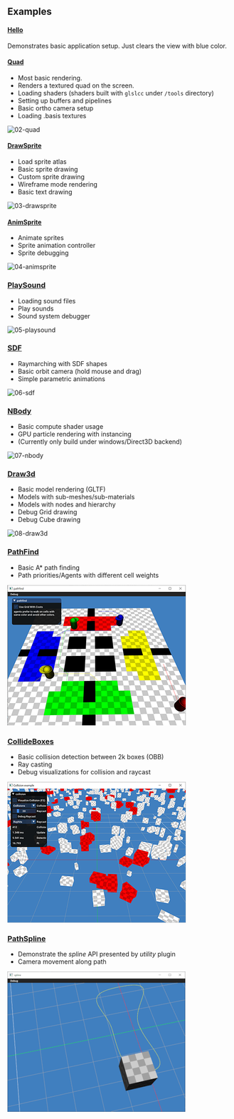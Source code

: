 ## Examples

#### [Hello](01-hello/hello.c)
Demonstrates basic application setup. Just clears the view with blue color.

#### [Quad](02-quad/quad.c)
- Most basic rendering. 
- Renders a textured quad on the screen.
- Loading shaders (shaders built with `glslcc` under `/tools` directory)
- Setting up buffers and pipelines
- Basic ortho camera setup
- Loading .basis textures
  
![02-quad](screenshots/02-quad.png)

#### [DrawSprite](03-drawsprite/drawsprite.c)
- Load sprite atlas
- Basic sprite drawing
- Custom sprite drawing
- Wireframe mode rendering
- Basic text drawing

![03-drawsprite](screenshots/03-drawsprite.png)

#### [AnimSprite](04-animsprite/animsprite.c)
- Animate sprites
- Sprite animation controller
- Sprite debugging
  
![04-animsprite](screenshots/04-animsprite.png)

### [PlaySound](05-playsound/playsound.c)
- Loading sound files
- Play sounds
- Sound system debugger

![05-playsound](screenshots/05-playsound.png)

### [SDF](06-sdf/sdf.c)
- Raymarching with SDF shapes
- Basic orbit camera (hold mouse and drag)
- Simple parametric animations

![06-sdf](screenshots/06-sdf.png)

### [NBody](07-nbody/nbody.c)
- Basic compute shader usage
- GPU particle rendering with instancing 
- (Currently only build under windows/Direct3D backend)

![07-nbody](screenshots/07-nbody.png)


### [Draw3d](08-draw3d/draw3d.c)
- Basic model rendering (GLTF)
- Models with sub-meshes/sub-materials
- Models with nodes and hierarchy
- Debug Grid drawing
- Debug Cube drawing

![08-draw3d](screenshots/08-draw3d.png)

### [PathFind](09-pathfind/pathfind.c)
- Basic A* path finding 
- Path priorities/Agents with different cell weights

![09-pathfind](screenshots/09-pathfind.png)

### [CollideBoxes](10-collideboxes/collideboxes.c)
- Basic collision detection between 2k boxes (OBB)
- Ray casting 
- Debug visualizations for collision and raycast

![10-collideboxes](screenshots/10-collideboxes.png)

### [PathSpline](11-pathspline/pathspline.c)
- Demonstrate the _spline_ API presented by _utility_ plugin
- Camera movement along path

![11-pathspline](screenshots/11-pathspline.png)